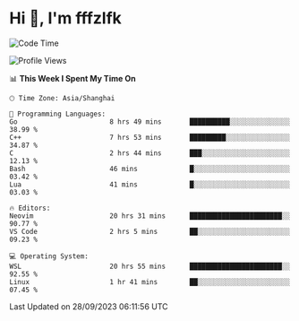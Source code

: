 # Hi 👋, I'm fffzlfk

<!--START_SECTION:waka-->
![Code Time](http://img.shields.io/badge/Code%20Time-459%20hrs%2041%20mins-blue)

![Profile Views](http://img.shields.io/badge/Profile%20Views-0-blue)

📊 **This Week I Spent My Time On** 

```text
🕑︎ Time Zone: Asia/Shanghai

💬 Programming Languages: 
Go                       8 hrs 49 mins       ██████████░░░░░░░░░░░░░░░   38.99 % 
C++                      7 hrs 53 mins       █████████░░░░░░░░░░░░░░░░   34.87 % 
C                        2 hrs 44 mins       ███░░░░░░░░░░░░░░░░░░░░░░   12.13 % 
Bash                     46 mins             █░░░░░░░░░░░░░░░░░░░░░░░░   03.42 % 
Lua                      41 mins             █░░░░░░░░░░░░░░░░░░░░░░░░   03.03 % 

🔥 Editors: 
Neovim                   20 hrs 31 mins      ███████████████████████░░   90.77 % 
VS Code                  2 hrs 5 mins        ██░░░░░░░░░░░░░░░░░░░░░░░   09.23 % 

💻 Operating System: 
WSL                      20 hrs 55 mins      ███████████████████████░░   92.55 % 
Linux                    1 hr 41 mins        ██░░░░░░░░░░░░░░░░░░░░░░░   07.45 % 
```


 Last Updated on 28/09/2023 06:11:56 UTC
<!--END_SECTION:waka-->
